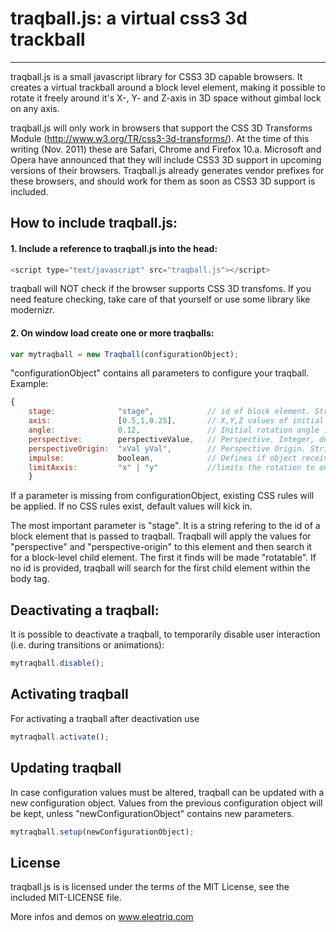 # traqball.js: a virtual css3 3d trackball
----------

traqball.js is a small javascript library for CSS3 3D capable browsers. It creates a virtual trackball around a block level element, making it possible to rotate it freely around it's X-, Y- and Z-axis in 3D space without gimbal lock on any axis.

traqball.js will only work in browsers that support the CSS 3D Transforms Module (http://www.w3.org/TR/css3-3d-transforms/). At the time of this writing (Nov. 2011) these are Safari, Chrome and Firefox 10.a. Microsoft and Opera have announced that they will include CSS3 3D support in upcoming versions of their browsers. Traqball.js already generates vendor prefixes for these browsers, and should work for them as soon as CSS3 3D support is included.

## How to include traqball.js:

#### 1. Include a reference to traqball.js into the head:

``` js
<script type="text/javascript" src="traqball.js"></script>
```

traqball will NOT check if the browser supports CSS 3D transfoms. If you need feature checking, take care of that yourself or use some library like modernizr.

#### 2. On window load create one or more traqballs:

``` js
var mytraqball = new Traqball(configurationObject);
```

"configurationObject" contains all parameters to configure your traqball. Example:

``` js
{	
	stage:				"stage", 			// id of block element. String, default value: <body>
	axis: 				[0.5,1,0.25], 		// X,Y,Z values of initial rotation vector. Array, default value: [1,0,0]
	angle: 				0.12,				// Initial rotation angle in radian. Float, default value: 0.
	perspective: 		perspectiveValue,	// Perspective. Integer, default value 700.
	perspectiveOrigin:	"xVal yVal",		// Perspective Origin. String, default value "50% 50%".
	impulse: 			boolean, 			// Defines if object receives an impulse after relesing mouse/touchend. Default value: true.
	limitAxxis:			"x" | "y"			//limits the rotation to only one axxis.
	}
```
If a parameter is missing from configurationObject, existing CSS rules will be applied. If no CSS rules exist, default values will kick in.

The most important parameter is "stage". It is a string refering to the id of a block element that is passed to traqball. Traqball will apply the values for "perspective" and "perspective-origin" to this element and then search it for a block-level child element. The first it finds will be made "rotatable". If no id is provided, traqball will search for the first child element within the body tag.

## Deactivating a traqball:

It is possible to deactivate a traqball, to temporarily disable user interaction (i.e. during transitions or animations):

``` js
mytraqball.disable();
```

## Activating traqball

For activating a traqball after deactivation use
``` js
mytraqball.activate();
```

## Updating traqball

In case configuration values must be altered, traqball can be updated with a new configuration object. Values from the previous configuration object will  be kept, unless "newConfigurationObject" contains new parameters.

``` js
mytraqball.setup(newConfigurationObject);
```


## License

traqball.js is is licensed under the terms of the MIT License, see the included MIT-LICENSE file.

More infos and demos on www.eleqtriq.com